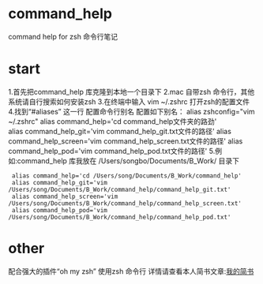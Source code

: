 # command_help
command help for zsh  命令行笔记

# start
 
 1.首先把command_help 库克隆到本地一个目录下
 2.mac 自带zsh 命令行，其他系统请自行搜索如何安装zsh
 3.在终端中输入 vim ~/.zshrc 打开zsh的配置文件
 4.找到“#aliases” 这一行 配置命令行别名 配置如下别名：
    alias zshconfig="vim  ~/.zshrc"
    alias command_help='cd command_help文件夹的路劲'         
    alias command_help_git='vim command_help_git.txt文件的路径'
    alias command_help_screen='vim command_help_screen.txt文件的路径'
    alias command_help_pod='vim command_help_pod.txt文件的路径'
5.例如:command_help 库我放在 /Users/songbo/Documents/B_Work/ 目录下         

     alias command_help='cd /Users/song/Documents/B_Work/command_help'         
     alias command_help_git='vim /Users/song/Documents/B_Work/command_help/command_help_git.txt'
     alias command_help_screen='vim /Users/song/Documents/B_Work/command_help/command_help_screen.txt'
     alias command_help_pod='vim /Users/song/Documents/B_Work/command_help/command_help_pod.txt'


# other
   
  配合强大的插件“oh my zsh” 使用zsh 命令行
  详情请查看本人简书文章:[我的简书](http://www.jianshu.com/p/563dc1da2199 "oh my zsh 安装以及使用")
    

